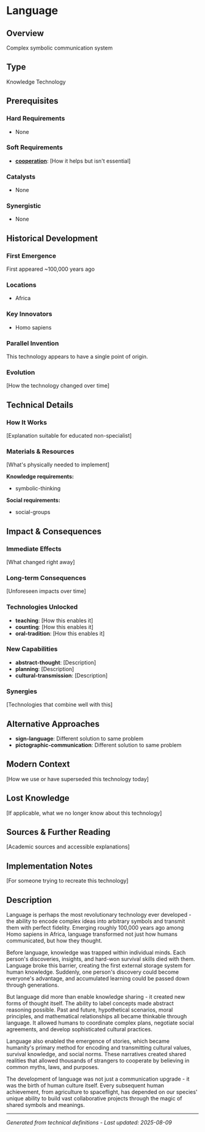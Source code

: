 # Language

## Overview
Complex symbolic communication system

## Type
Knowledge Technology

## Prerequisites

### Hard Requirements
- None

### Soft Requirements
- **[cooperation](../cooperation/README.md)**: [How it helps but isn't essential]

### Catalysts
- None

### Synergistic
- None

## Historical Development

### First Emergence
First appeared ~100,000 years ago

### Locations
- Africa

### Key Innovators
- Homo sapiens

### Parallel Invention
This technology appears to have a single point of origin.

### Evolution
[How the technology changed over time]

## Technical Details

### How It Works
[Explanation suitable for educated non-specialist]

### Materials & Resources
[What's physically needed to implement]


**Knowledge requirements:**
- symbolic-thinking


**Social requirements:**
- social-groups

## Impact & Consequences

### Immediate Effects
[What changed right away]

### Long-term Consequences
[Unforeseen impacts over time]

### Technologies Unlocked
- **teaching**: [How this enables it]
- **counting**: [How this enables it]
- **oral-tradition**: [How this enables it]

### New Capabilities
- **abstract-thought**: [Description]
- **planning**: [Description]
- **cultural-transmission**: [Description]

### Synergies
[Technologies that combine well with this]

## Alternative Approaches
- **sign-language**: Different solution to same problem
- **pictographic-communication**: Different solution to same problem

## Modern Context
[How we use or have superseded this technology today]

## Lost Knowledge
[If applicable, what we no longer know about this technology]

## Sources & Further Reading
[Academic sources and accessible explanations]

## Implementation Notes
[For someone trying to recreate this technology]

## Description















Language is perhaps the most revolutionary technology ever developed - the ability to encode complex ideas into arbitrary symbols and transmit them with perfect fidelity. Emerging roughly 100,000 years ago among Homo sapiens in Africa, language transformed not just how humans communicated, but how they thought.

Before language, knowledge was trapped within individual minds. Each person's discoveries, insights, and hard-won survival skills died with them. Language broke this barrier, creating the first external storage system for human knowledge. Suddenly, one person's discovery could become everyone's advantage, and accumulated learning could be passed down through generations.

But language did more than enable knowledge sharing - it created new forms of thought itself. The ability to label concepts made abstract reasoning possible. Past and future, hypothetical scenarios, moral principles, and mathematical relationships all became thinkable through language. It allowed humans to coordinate complex plans, negotiate social agreements, and develop sophisticated cultural practices.

Language also enabled the emergence of stories, which became humanity's primary method for encoding and transmitting cultural values, survival knowledge, and social norms. These narratives created shared realities that allowed thousands of strangers to cooperate by believing in common myths, laws, and purposes.

The development of language was not just a communication upgrade - it was the birth of human culture itself. Every subsequent human achievement, from agriculture to spaceflight, has depended on our species' unique ability to build vast collaborative projects through the magic of shared symbols and meanings.

---
*Generated from technical definitions - Last updated: 2025-08-09*
